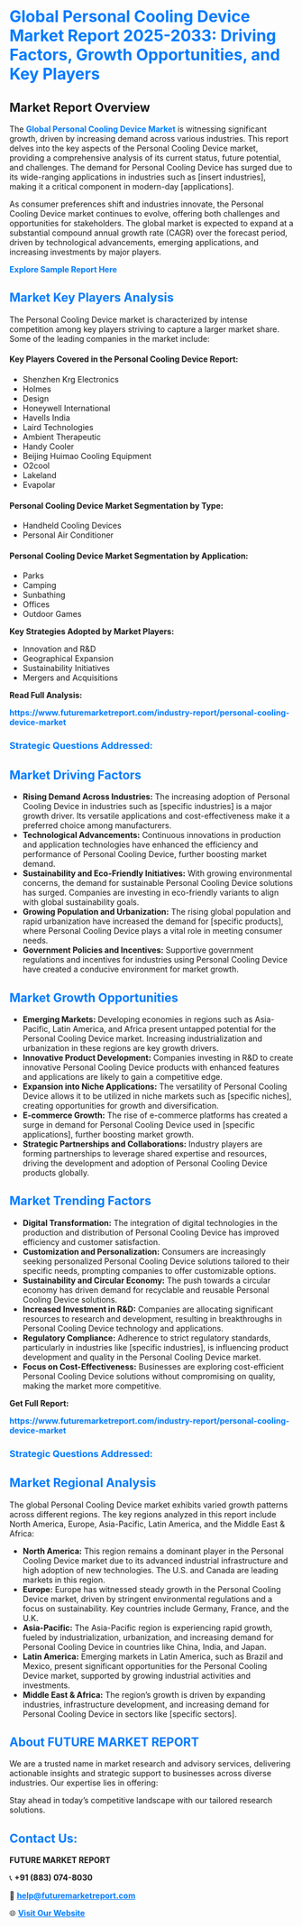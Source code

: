 <h1 style="color: #007BFF;">Global Personal Cooling Device Market Report 2025-2033: Driving Factors, Growth Opportunities, and Key Players</h1>

<section id="overview">
<h2>Market Report Overview</h2>
<p>The <a href="https://www.futuremarketreport.com/industry-report/personal-cooling-device-market" style="color: #007BFF; text-decoration: none;"><strong>Global Personal Cooling Device Market</strong></a> is witnessing significant growth, driven by increasing demand across various industries. This report delves into the key aspects of the Personal Cooling Device market, providing a comprehensive analysis of its current status, future potential, and challenges. The demand for Personal Cooling Device has surged due to its wide-ranging applications in industries such as [insert industries], making it a critical component in modern-day [applications].</p>
<p>As consumer preferences shift and industries innovate, the Personal Cooling Device market continues to evolve, offering both challenges and opportunities for stakeholders. The global market is expected to expand at a substantial compound annual growth rate (CAGR) over the forecast period, driven by technological advancements, emerging applications, and increasing investments by major players.</p>
</section>

<section id="overview">
<p><a href="https://www.futuremarketreport.com/request-sample/reportId=53196" style="color: #007BFF; text-decoration: none;"><strong>Explore Sample Report Here</strong></a></p>
</section>

<section id="key-players">
<h2 style="color: #007BFF;">Market Key Players Analysis</h2>
<p>The Personal Cooling Device market is characterized by intense competition among key players striving to capture a larger market share. Some of the leading companies in the market include:</p>
<h4>Key Players Covered in the Personal Cooling Device Report:</h4>
<ul><li>Shenzhen Krg Electronics</li><li>Holmes</li><li>Design</li><li>Honeywell International</li><li>Havells India</li><li>Laird Technologies</li><li>Ambient Therapeutic</li><li>Handy Cooler</li><li>Beijing Huimao Cooling Equipment</li><li>O2cool</li><li>Lakeland</li><li>Evapolar</li></ul>
<h4>Personal Cooling Device Market Segmentation by Type:</h4>
<ul><li>Handheld Cooling Devices</li><li>Personal Air Conditioner</li></ul>

<h4>Personal Cooling Device Market Segmentation by Application:</h4>
<ul><li>Parks</li><li>Camping</li><li>Sunbathing</li><li>Offices</li><li>Outdoor Games</li></ul>
<p><strong>Key Strategies Adopted by Market Players:</strong></p>
<ul>
<li>Innovation and R&D</li>
<li>Geographical Expansion</li>
<li>Sustainability Initiatives</li>
<li>Mergers and Acquisitions</li>
</ul>
</section>

<section>
<p><strong>Read Full Analysis: </strong></p><a href="https://www.futuremarketreport.com/industry-report/personal-cooling-device-market" style="color: #007BFF; text-decoration: none;"><strong>https://www.futuremarketreport.com/industry-report/personal-cooling-device-market</strong></a>
<h3 style="color: #007BFF;">Strategic Questions Addressed:</h3>
</section>

<section id="driving-factors">
<h2 style="color: #007BFF;">Market Driving Factors</h2>
<ul>
<li><strong>Rising Demand Across Industries:</strong> The increasing adoption of Personal Cooling Device in industries such as [specific industries] is a major growth driver. Its versatile applications and cost-effectiveness make it a preferred choice among manufacturers.</li>
<li><strong>Technological Advancements:</strong> Continuous innovations in production and application technologies have enhanced the efficiency and performance of Personal Cooling Device, further boosting market demand.</li>
<li><strong>Sustainability and Eco-Friendly Initiatives:</strong> With growing environmental concerns, the demand for sustainable Personal Cooling Device solutions has surged. Companies are investing in eco-friendly variants to align with global sustainability goals.</li>
<li><strong>Growing Population and Urbanization:</strong> The rising global population and rapid urbanization have increased the demand for [specific products], where Personal Cooling Device plays a vital role in meeting consumer needs.</li>
<li><strong>Government Policies and Incentives:</strong> Supportive government regulations and incentives for industries using Personal Cooling Device have created a conducive environment for market growth.</li>
</ul>
</section>

<section id="growth-opportunities">
<h2 style="color: #007BFF;">Market Growth Opportunities</h2>
<ul>
<li><strong>Emerging Markets:</strong> Developing economies in regions such as Asia-Pacific, Latin America, and Africa present untapped potential for the Personal Cooling Device market. Increasing industrialization and urbanization in these regions are key growth drivers.</li>
<li><strong>Innovative Product Development:</strong> Companies investing in R&D to create innovative Personal Cooling Device products with enhanced features and applications are likely to gain a competitive edge.</li>
<li><strong>Expansion into Niche Applications:</strong> The versatility of Personal Cooling Device allows it to be utilized in niche markets such as [specific niches], creating opportunities for growth and diversification.</li>
<li><strong>E-commerce Growth:</strong> The rise of e-commerce platforms has created a surge in demand for Personal Cooling Device used in [specific applications], further boosting market growth.</li>
<li><strong>Strategic Partnerships and Collaborations:</strong> Industry players are forming partnerships to leverage shared expertise and resources, driving the development and adoption of Personal Cooling Device products globally.</li>
</ul>
</section>

<section id="trending-factors">
<h2 style="color: #007BFF;">Market Trending Factors</h2>
<ul>
<li><strong>Digital Transformation:</strong> The integration of digital technologies in the production and distribution of Personal Cooling Device has improved efficiency and customer satisfaction.</li>
<li><strong>Customization and Personalization:</strong> Consumers are increasingly seeking personalized Personal Cooling Device solutions tailored to their specific needs, prompting companies to offer customizable options.</li>
<li><strong>Sustainability and Circular Economy:</strong> The push towards a circular economy has driven demand for recyclable and reusable Personal Cooling Device solutions.</li>
<li><strong>Increased Investment in R&D:</strong> Companies are allocating significant resources to research and development, resulting in breakthroughs in Personal Cooling Device technology and applications.</li>
<li><strong>Regulatory Compliance:</strong> Adherence to strict regulatory standards, particularly in industries like [specific industries], is influencing product development and quality in the Personal Cooling Device market.</li>
<li><strong>Focus on Cost-Effectiveness:</strong> Businesses are exploring cost-efficient Personal Cooling Device solutions without compromising on quality, making the market more competitive.</li>
</ul>
</section>

<section>
<p><strong>Get Full Report: </strong></p><a href="https://www.futuremarketreport.com/industry-report/personal-cooling-device-market" style="color: #007BFF; text-decoration: none;"><strong>https://www.futuremarketreport.com/industry-report/personal-cooling-device-market</strong></a>
<h3 style="color: #007BFF;">Strategic Questions Addressed:</h3>
</section>


<section id="regional-analysis">
<h2 style="color: #007BFF;">Market Regional Analysis</h2>
<p>The global Personal Cooling Device market exhibits varied growth patterns across different regions. The key regions analyzed in this report include North America, Europe, Asia-Pacific, Latin America, and the Middle East & Africa:</p>
<ul>
<li><strong>North America:</strong> This region remains a dominant player in the Personal Cooling Device market due to its advanced industrial infrastructure and high adoption of new technologies. The U.S. and Canada are leading markets in this region.</li>
<li><strong>Europe:</strong> Europe has witnessed steady growth in the Personal Cooling Device market, driven by stringent environmental regulations and a focus on sustainability. Key countries include Germany, France, and the U.K.</li>
<li><strong>Asia-Pacific:</strong> The Asia-Pacific region is experiencing rapid growth, fueled by industrialization, urbanization, and increasing demand for Personal Cooling Device in countries like China, India, and Japan.</li>
<li><strong>Latin America:</strong> Emerging markets in Latin America, such as Brazil and Mexico, present significant opportunities for the Personal Cooling Device market, supported by growing industrial activities and investments.</li>
<li><strong>Middle East & Africa:</strong> The region’s growth is driven by expanding industries, infrastructure development, and increasing demand for Personal Cooling Device in sectors like [specific sectors].</li>
</ul>
</section>

<footer>
<h2 style="color: #007BFF;">About FUTURE MARKET REPORT</h2>
<p>We are a trusted name in market research and advisory services, delivering actionable insights and strategic support to businesses across diverse industries. Our expertise lies in offering:</p>

<p>Stay ahead in today’s competitive landscape with our tailored research solutions.</p>

<h2 style="color: #007BFF;">Contact Us:</h2>
<p><strong>FUTURE MARKET REPORT</strong></p>
<p>📞 <strong>+91 (883) 074-8030</strong></p>
<p>📧 <strong><a href="mailto:help@futuremarketreport.com" style="color: #007BFF;">help@futuremarketreport.com</a></strong></p>
<p>🌐 <strong><a href="https://www.futuremarketreport.com/" style="color: #007BFF;">Visit Our Website</a></strong></p>
</footer>
